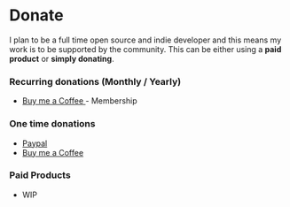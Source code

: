 # Donate

I plan to be a full time open source and indie developer and this means my work is to be supported by the community. This can be either using a **paid product** or **simply donating**.

### Recurring donations (Monthly / Yearly)

- <a href="https://www.buymeacoffee.com/barelyhuman" target="_blank"> Buy me a Coffee </a> - Membership

### One time donations


- <a href="https://paypal.me/barelyreaper" target="_blank"> Paypal </a>
- <a href="https://www.buymeacoffee.com/barelyhuman" target="_blank"> Buy me a Coffee </a>

### Paid Products

- WIP
